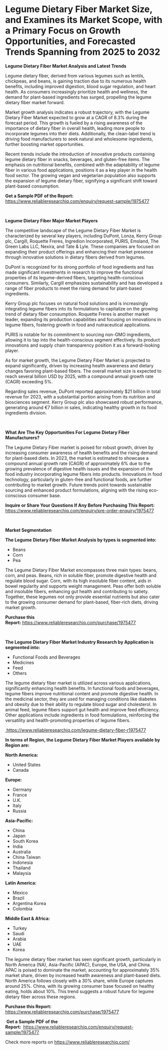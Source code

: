 <p><h1>Legume Dietary Fiber Market Size, and Examines its Market Scope, with a Primary Focus on Growth Opportunities, and Forecasted Trends Spanning from 2025 to 2032</h1></p><p><strong>Legume Dietary Fiber Market Analysis and Latest Trends</strong></p>
<p><p>Legume dietary fiber, derived from various legumes such as lentils, chickpeas, and beans, is gaining traction due to its numerous health benefits, including improved digestion, blood sugar regulation, and heart health. As consumers increasingly prioritize health and wellness, the demand for plant-based ingredients has surged, propelling the legume dietary fiber market forward.</p><p>Market growth analysis indicates a robust trajectory, with the Legume Dietary Fiber Market expected to grow at a CAGR of 8.3% during the forecast period. This growth is fueled by a rising awareness of the importance of dietary fiber in overall health, leading more people to incorporate legumes into their diets. Additionally, the clean-label trend is driving food manufacturers to seek natural and wholesome ingredients, further boosting market opportunities.</p><p>Recent trends include the introduction of innovative products containing legume dietary fiber in snacks, beverages, and gluten-free items. The emphasis on nutritional benefits, combined with the adaptability of legume fiber in various food applications, positions it as a key player in the health food sector. The growing vegan and vegetarian population also supports the expansion of legume dietary fiber, signifying a significant shift toward plant-based consumption.</p></p>
<p><strong>Get a Sample PDF of the Report:&nbsp;</strong> <a href="https://www.reliableresearchiq.com/enquiry/request-sample/1975477?utm_campaign=2042&utm_medium=2&utm_source=Github&utm_content=ia&utm_term=14022025&utm_id=legume-dietary-fiber">https://www.reliableresearchiq.com/enquiry/request-sample/1975477</a></p>
<p>&nbsp;</p>
<p><strong>Legume Dietary Fiber Major Market Players</strong></p>
<p><p>The competitive landscape of the Legume Dietary Fiber Market is characterized by several key players, including DuPont, Lonza, Kerry Group plc, Cargill, Roquette Freres, Ingredion Incorporated, PURIS, Emsland, The Green Labs LLC, Nexira, and Tate & Lyle. These companies are focused on expanding their product offerings and enhancing their market presence through innovative solutions in dietary fibers derived from legumes.</p><p>DuPont is recognized for its strong portfolio of food ingredients and has made significant investments in research to improve the functional properties of its legume-derived fibers, targeting health-conscious consumers. Similarly, Cargill emphasizes sustainability and has developed a range of fiber products to meet the rising demand for plant-based ingredients.</p><p>Kerry Group plc focuses on natural food solutions and is increasingly integrating legume fibers into its formulations to capitalize on the growing trend of dietary fiber consumption. Roquette Freres is another market leader, expanding its production capabilities and focusing on innovations in legume fibers, fostering growth in food and nutraceutical applications.</p><p>PURIS is notable for its commitment to sourcing non-GMO ingredients, allowing it to tap into the health-conscious segment effectively. Its product innovations and supply chain transparency position it as a forward-looking player.</p><p>As for market growth, the Legume Dietary Fiber Market is projected to expand significantly, driven by increasing health awareness and dietary changes favoring plant-based fibers. The overall market size is expected to reach several billion USD by 2025, with a compound annual growth rate (CAGR) exceeding 5%.</p><p>Regarding sales revenue, DuPont reported approximately $21 billion in total revenue for 2023, with a substantial portion arising from its nutrition and biosciences segment. Kerry Group plc also showcased robust performance, generating around €7 billion in sales, indicating healthy growth in its food ingredients division.</p></p>
<p>&nbsp;</p>
<p><strong>What Are The Key Opportunities For Legume Dietary Fiber Manufacturers?</strong></p>
<p><p>The Legume Dietary Fiber market is poised for robust growth, driven by increasing consumer awareness of health benefits and the rising demand for plant-based diets. In 2023, the market is estimated to showcase a compound annual growth rate (CAGR) of approximately 6% due to the growing prevalence of digestive health issues and the expansion of the food industry incorporating legume fibers into products. Innovations in food technology, particularly in gluten-free and functional foods, are further contributing to market growth. Future trends point towards sustainable sourcing and enhanced product formulations, aligning with the rising eco-conscious consumer base.</p></p>
<p><strong>Inquire or Share Your Questions If Any Before Purchasing This Report:</strong> <a href="https://www.reliableresearchiq.com/enquiry/pre-order-enquiry/1975477?utm_campaign=2042&utm_medium=2&utm_source=Github&utm_content=ia&utm_term=14022025&utm_id=legume-dietary-fiber">https://www.reliableresearchiq.com/enquiry/pre-order-enquiry/1975477</a></p>
<p>&nbsp;</p>
<p><strong>Market Segmentation</strong></p>
<p><strong>The Legume Dietary Fiber Market Analysis by types is segmented into:</strong></p>
<p><ul><li>Beans</li><li>Corn</li><li>Pea</li></ul></p>
<p><p>The Legume Dietary Fiber Market encompasses three main types: beans, corn, and peas. Beans, rich in soluble fiber, promote digestive health and regulate blood sugar. Corn, with its high insoluble fiber content, aids in bowel regularity and supports weight management. Peas offer both soluble and insoluble fibers, enhancing gut health and contributing to satiety. Together, these legumes not only provide essential nutrients but also cater to the growing consumer demand for plant-based, fiber-rich diets, driving market growth.</p></p>
<p><strong>Purchase this Report:&nbsp;</strong><a href="https://www.reliableresearchiq.com/purchase/1975477?utm_campaign=2042&utm_medium=2&utm_source=Github&utm_content=ia&utm_term=14022025&utm_id=legume-dietary-fiber">https://www.reliableresearchiq.com/purchase/1975477</a></p>
<p>&nbsp;</p>
<p><strong>The Legume Dietary Fiber Market Industry Research by Application is segmented into:</strong></p>
<p><ul><li>Functional Foods and Beverages</li><li>Medicines</li><li>Feed</li><li>Others</li></ul></p>
<p><p>The legume dietary fiber market is utilized across various applications, significantly enhancing health benefits. In functional foods and beverages, legume fibers improve nutritional content and promote digestive health. In the medicinal sector, they are used for managing conditions like diabetes and obesity due to their ability to regulate blood sugar and cholesterol. In animal feed, legume fibers support gut health and improve feed efficiency. Other applications include ingredients in food formulations, reinforcing the versatility and health-promoting properties of legume fibers.</p></p>
<p><a href="https://www.reliableresearchiq.com/legume-dietary-fiber-r1975477?utm_campaign=2042&utm_medium=2&utm_source=Github&utm_content=ia&utm_term=14022025&utm_id=legume-dietary-fiber">&nbsp;https://www.reliableresearchiq.com/legume-dietary-fiber-r1975477</a></p>
<p><strong>In terms of Region, the Legume Dietary Fiber Market Players available by Region are:</strong></p>
<p>
    <p> <strong> North America: </strong>
        <ul>
            <li>United States</li>
            <li>Canada</li>
        </ul>
        </p> 
    <p> <strong> Europe: </strong>
        <ul>
            <li>Germany</li>
            <li>France</li>
            <li>U.K.</li>
            <li>Italy</li>
            <li>Russia</li>
        </ul>
        </p> 
    <p> <strong> Asia-Pacific: </strong>
        <ul>
            <li>China</li>
            <li>Japan</li>
            <li>South Korea</li>
            <li>India</li>
            <li>Australia</li>
            <li>China Taiwan</li>
            <li>Indonesia</li>
            <li>Thailand</li>
            <li>Malaysia</li>
        </ul>
        </p> 
    <p> <strong> Latin America: </strong>
        <ul>
            <li>Mexico</li>
            <li>Brazil</li>
            <li>Argentina Korea</li>
            <li>Colombia</li>
        </ul>
        </p> 
    <p> <strong> Middle East & Africa: </strong>
        <ul>
            <li>Turkey</li>
            <li>Saudi</li>
            <li>Arabia</li>
            <li>UAE</li>
            <li>Korea</li>
        </ul>
    </p>
    </p>
<p><p>The legume dietary fiber market has seen significant growth, particularly in North America (NA), Asia-Pacific (APAC), Europe, the USA, and China. APAC is poised to dominate the market, accounting for approximately 35% market share, driven by increased health awareness and plant-based diets. North America follows closely with a 30% share, while Europe captures around 25%. China, with its growing consumer base focused on healthy eating, holds about 10%. This trend suggests a robust future for legume dietary fiber across these regions.</p></p>
<p><strong>Purchase this Report: </strong><a href="https://www.reliableresearchiq.com/purchase/1975477?utm_campaign=2042&utm_medium=2&utm_source=Github&utm_content=ia&utm_term=14022025&utm_id=legume-dietary-fiber">https://www.reliableresearchiq.com/purchase/1975477</a></p>
<p>&nbsp;<strong>Get a Sample PDF of the Report:&nbsp;&nbsp;</strong><a href="https://www.reliableresearchiq.com/enquiry/request-sample/1975477?utm_campaign=2042&utm_medium=2&utm_source=Github&utm_content=ia&utm_term=14022025&utm_id=legume-dietary-fiber">https://www.reliableresearchiq.com/enquiry/request-sample/1975477</a></p>
<p><strong></strong></p>
<p>Check more reports on <a href="https://www.reliableresearchiq.com/?utm_campaign=2042&utm_medium=2&utm_source=Github&utm_content=ia&utm_term=14022025&utm_id=legume-dietary-fiber">https://www.reliableresearchiq.com/</a></p>